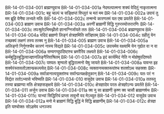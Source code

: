 BR-14-01-034-001	ब्राह्मण्युवाच
BR-14-01-034-001a	नेदमल्पात्मना शक्यं वेदितुं नाकृतात्मना
BR-14-01-034-001c	बहु चाल्पं च सङ्क्षिप्तं विप्लुतं च मतं मम
BR-14-01-034-002a	उपायं तु मम ब्रूहि येनैषा लभ्यते मतिः
BR-14-01-034-002c	तन्मन्ये कारणतमं यत एषा प्रवर्तते
BR-14-01-034-003	ब्राह्मण उवाच
BR-14-01-034-003a	अरणीं ब्राह्मणीं विद्धि गुरुरस्योत्तरारणिः
BR-14-01-034-003c	तपःश्रुतेऽभिमथ्नीतो ज्ञानाग्निर्जायते ततः
BR-14-01-034-004	ब्राह्मण्युवाच
BR-14-01-034-004a	यदिदं ब्रह्मणो लिङ्गं क्षेत्रज्ञमिति सञ्ज्ञितम्
BR-14-01-034-004c	ग्रहीतुं येन तच्छक्यं लक्षणं तस्य तत्क्व नु
BR-14-01-034-005	ब्राह्मण उवाच
BR-14-01-034-005a	अलिङ्गो निर्गुणश्चैव कारणं नास्य विद्यते
BR-14-01-034-005c	उपायमेव वक्ष्यामि येन गृह्येत वा न वा
BR-14-01-034-006a	सम्यगप्युपदिष्टश्च भ्रमरैरिव लक्ष्यते
BR-14-01-034-006c	कर्मबुद्धिरबुद्धित्वाज्ज्ञानलिङ्गैरिवाश्रितम्
BR-14-01-034-007a	इदं कार्यमिदं नेति न मोक्षेषूपदिश्यते
BR-14-01-034-007c	पश्यतः शृण्वतो बुद्धिरात्मनो येषु जायते
BR-14-01-034-008a	यावन्त इह शक्येरंस्तावतोंऽशान्प्रकल्पयेत्
BR-14-01-034-008c	व्यक्तानव्यक्तरूपांश्च शतशोऽथ सहस्रशः
BR-14-01-034-009a	सर्वान्नानात्वयुक्तांश्च सर्वान्प्रत्यक्षहेतुकान्
BR-14-01-034-009c	यतः परं न विद्येत ततोऽभ्यासे भविष्यति
BR-14-01-034-010	वासुदेव उवाच
BR-14-01-034-010a	ततस्तु तस्या ब्राह्मण्या मतिः क्षेत्रज्ञसङ्क्षये
BR-14-01-034-010c	क्षेत्रज्ञादेव परतः क्षेत्रज्ञोऽन्यः प्रवर्तते
BR-14-01-034-011	अर्जुन उवाच
BR-14-01-034-011a	क्व नु सा ब्राह्मणी कृष्ण क्व चासौ ब्राह्मणर्षभः
BR-14-01-034-011c	याभ्यां सिद्धिरियं प्राप्ता तावुभौ वद मेऽच्युत
BR-14-01-034-012	वासुदेव उवाच
BR-14-01-034-012a	मनो मे ब्राह्मणं विद्धि बुद्धिं मे विद्धि ब्राह्मणीम्
BR-14-01-034-012c	क्षेत्रज्ञ इति यश्चोक्तः सोऽहमेव धनञ्जय
